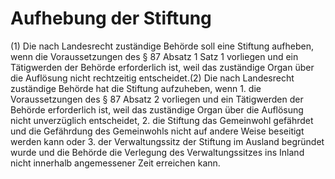# Aufhebung der Stiftung

(1) Die nach Landesrecht zuständige Behörde soll eine Stiftung aufheben, wenn die Voraussetzungen des § 87 Absatz 1 Satz 1 vorliegen und ein Tätigwerden der Behörde erforderlich ist, weil das zuständige Organ über die Auflösung nicht rechtzeitig entscheidet.(2) Die nach Landesrecht zuständige Behörde hat die Stiftung aufzuheben, wenn  1.
 die Voraussetzungen des § 87 Absatz 2 vorliegen und ein Tätigwerden der Behörde erforderlich ist, weil das zuständige Organ über die Auflösung nicht unverzüglich entscheidet,
 2.
 die Stiftung das Gemeinwohl gefährdet und die Gefährdung des Gemeinwohls nicht auf andere Weise beseitigt werden kann oder
 3.
 der Verwaltungssitz der Stiftung im Ausland begründet wurde und die Behörde die Verlegung des Verwaltungssitzes ins Inland nicht innerhalb angemessener Zeit erreichen kann.
 

